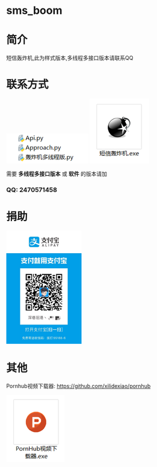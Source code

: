 # sms_boom

# 简介
短信轰炸机,此为样式版本,多线程多接口版本请联系QQ

# 联系方式

<img src="img/test.png" width="218" height="80">
<img src="img/1.png">
 
需要 **多线程多接口版本** 或 **软件** 的版本请加

### QQ: 2470571458

# 捐助
<img src="img/pay.jpg" width="200px" height="300px">

# 其他
Pornhub视频下载器: https://github.com/xilidexiao/pornhub

![pornhub](img/pornhub.png)